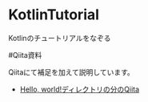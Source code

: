 # KotlinTutorial

Kotlinのチュートリアルをなぞる

#Qiita資料

Qiitaにて補足を加えて説明しています。

* [Hello, world!ディレクトリの分のQiita](http://qiita.com/akatsuki174/items/bd1ae6386bef98e79589)
